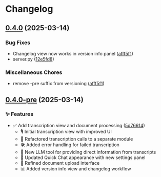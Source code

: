 # Changelog

## [0.4.0](https://github.com/bloodworks-io/phlox/compare/v0.4.0-pre...v0.4.0) (2025-03-14)


### Bug Fixes

* Changelog view now works in version info panel ([afff5f1](https://github.com/bloodworks-io/phlox/commit/afff5f1fc2628d69595b4e45d41010e9ef4b08f5))
* server.py ([12e5fd8](https://github.com/bloodworks-io/phlox/commit/12e5fd8fd0c22348ebf75a8740175e08d0aeb7f4))


### Miscellaneous Chores

* remove -pre suffix from versioning ([afff5f1](https://github.com/bloodworks-io/phlox/commit/afff5f1fc2628d69595b4e45d41010e9ef4b08f5))

## [0.4.0-pre](https://github.com/bloodworks-io/phlox/compare/v0.3.1-pre...v0.4.0-pre) (2025-03-14)


### ✨ Features

* ✅ Add transcription view and document processing ([5d76614](https://github.com/bloodworks-io/phlox/commit/5d76614b6a58f4162b1aafc2d070d02896405a37))
  * 🎙️ Initial transcription view with improved UI
  * 🔄 Refactored transcription calls to a separate module
  * 🛠️ Added error handling for failed transcription
  * 🤖 New LLM tool for providing direct information from transcripts
  * 💬 Updated Quick Chat appearance with new settings panel
  * 📝 Refined document upload interface
  * 📊 Added version info view and changelog workflow
